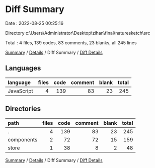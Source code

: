 # Diff Summary

Date : 2022-08-25 00:25:16

Directory c:\\Users\\Administrator\\Desktop\\zihan\\final\\naturesketch\\src

Total : 4 files,  139 codes, 83 comments, 23 blanks, all 245 lines

[Summary](results.md) / [Details](details.md) / Diff Summary / [Diff Details](diff-details.md)

## Languages
| language | files | code | comment | blank | total |
| :--- | ---: | ---: | ---: | ---: | ---: |
| JavaScript | 4 | 139 | 83 | 23 | 245 |

## Directories
| path | files | code | comment | blank | total |
| :--- | ---: | ---: | ---: | ---: | ---: |
| . | 4 | 139 | 83 | 23 | 245 |
| components | 2 | 72 | 72 | 15 | 159 |
| store | 1 | 38 | 8 | 2 | 48 |

[Summary](results.md) / [Details](details.md) / Diff Summary / [Diff Details](diff-details.md)